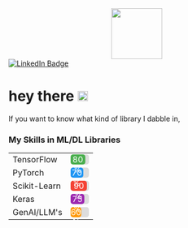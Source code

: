 <div id="header" align="center">
  <img src="https://media.giphy.com/media/M9gbBd9nbDrOTu1Mqx/giphy.gif" width="100"/>
</div>
<div id="badges">
  <a href="your-linkedin-URL">
    <img src="https://img.shields.io/badge/LinkedIn-blue?style=for-the-badge&logo=linkedin&logoColor=white" alt="LinkedIn Badge"/>
  </a>


</div>


<img src="https://komarev.com/ghpvc/?username=Apollovishwas&style=flat-square&color=blue" alt=""/>
<h1>
  hey there
<img src="https://media.giphy.com/media/hvRJCLFzcasrR4ia7z/giphy.gif" width="20px"/>
</h1>



If you want to know what kind of library I dabble in, 

<h3 align="left">My Skills in ML/DL Libraries</h3>
<table>
  <tr>
    <td>TensorFlow</td>
    <td>
      <div style="width: 100%; background-color: #ddd; height: 20px; border-radius: 5px;">
        <div style="width: 80%; background-color: #4CAF50; height: 20px; border-radius: 5px; text-align: center; color: white;">80%</div>
      </div>
    </td>
  </tr>
  <tr>
    <td>PyTorch</td>
    <td>
      <div style="width: 100%; background-color: #ddd; height: 20px; border-radius: 5px;">
        <div style="width: 70%; background-color: #2196F3; height: 20px; border-radius: 5px; text-align: center; color: white;">70%</div>
      </div>
    </td>
  </tr>
  <tr>
    <td>Scikit-Learn</td>
    <td>
      <div style="width: 100%; background-color: #ddd; height: 20px; border-radius: 5px;">
        <div style="width: 90%; background-color: #f44336; height: 20px; border-radius: 5px; text-align: center; color: white;">90%</div>
      </div>
    </td>
  </tr>
  <tr>
    <td>Keras</td>
    <td>
      <div style="width: 100%; background-color: #ddd; height: 20px; border-radius: 5px;">
        <div style="width: 75%; background-color: #9C27B0; height: 20px; border-radius: 5px; text-align: center; color: white;">75%</div>
      </div>
    </td>
  </tr>
  <tr>
    <td>GenAI/LLM's</td>
    <td>
      <div style="width: 100%; background-color: #ddd; height: 20px; border-radius: 5px;">
        <div style="width: 60%; background-color: #FF9800; height: 20px; border-radius: 5px; text-align: center; color: white;">60%</div>
      </div>
    </td>
  </tr>
</table>


